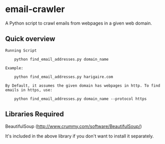 email-crawler
=======

A Python script to crawl emails from webpages in a given web domain.

Quick overview
--------------

```
Running Script

    python find_email_addresses.py domain_name

Example:

	python find_email_addresses.py harigaire.com

By Default, it assumes the given domain has webpages in http. To find emails in https, use:

    python find_email_addresses.py domain_name --protocol https
```

Libraries Required
------------------

BeautifulSoup (http://www.crummy.com/software/BeautifulSoup/)

It's included in the above library if you don't want to install it separately.
